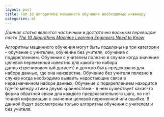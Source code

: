 ```yaml
---
layout: post
title: Топ 10 алгоритмов машинного обучения необходимых инженеру
categories: ml
---
```


<p><i>Данная статья является частичным и достаточно вольным переводом поста <a href="https://gab41.lab41.org/the-10-algorithms-machine-learning-engineers-need-to-know-f4bb63f5b2fa#.chfce4vrp">
The 10 Algorithms Machine Learning Engineers Need to Know</a></i></p>

<p>Алгоритмы машинного обучения могут быть поделены на три категории - обучение с учителем, обучение без учителя, обучение с подкреплением. Обучение с учителем полезно в случае когда значение целевой переменной известно для какого-то набора данных(тренировочный датасет) и должно быть предсказано для набора данных, где она неизвестна. Обучение без учителя полезно в случае когда необходимо выявить недостающие связи в неразмеченном наборе данных. Обучение с подкреплением находится где-то между этими двумя крайностями - в нем существует какая-то форма обратной связи для каждого предсказательного шага, но нет точной информации о значении целевой переменной или ошибке. В данной будут рассмотрены только алгоритмы обучения с учителем и без учителя.</p>
